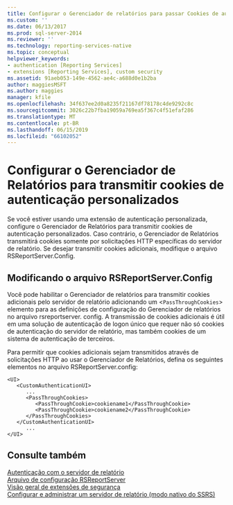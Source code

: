 ```yaml
---
title: Configurar o Gerenciador de relatórios para passar Cookies de autenticação personalizados | Microsoft Docs
ms.custom: ''
ms.date: 06/13/2017
ms.prod: sql-server-2014
ms.reviewer: ''
ms.technology: reporting-services-native
ms.topic: conceptual
helpviewer_keywords:
- authentication [Reporting Services]
- extensions [Reporting Services], custom security
ms.assetid: 91aeb053-149e-4562-ae4c-a688d0e1b2ba
author: maggiesMSFT
ms.author: maggies
manager: kfile
ms.openlocfilehash: 34f637ee2d0a8235f21167df78178c4de9292c8c
ms.sourcegitcommit: 3026c22b7fba19059a769ea5f367c4f51efaf286
ms.translationtype: MT
ms.contentlocale: pt-BR
ms.lasthandoff: 06/15/2019
ms.locfileid: "66102052"
---
```

# <a name="configure-report-manager-to-pass-custom-authentication-cookies"></a>Configurar o Gerenciador de Relatórios para transmitir cookies de autenticação personalizados
  Se você estiver usando uma extensão de autenticação personalizada, configure o Gerenciador de Relatórios para transmitir cookies de autenticação personalizados. Caso contrário, o Gerenciador de Relatórios transmitirá cookies somente por solicitações HTTP específicas do servidor de relatório. Se desejar transmitir cookies adicionais, modifique o arquivo RSReportServer.Config.  
  
## <a name="modifying-the-rsreportserverconfig-file"></a>Modificando o arquivo RSReportServer.Config  
 Você pode habilitar o Gerenciador de relatórios para transmitir cookies adicionais pelo servidor de relatório adicionando um <`PassThroughCookies`> elemento para as definições de configuração do Gerenciador de relatórios no arquivo rsreportserver. config. A transmissão de cookies adicionais é útil em uma solução de autenticação de logon único que requer não só cookies de autenticação do servidor de relatório, mas também cookies de um sistema de autenticação de terceiros.  
  
 Para permitir que cookies adicionais sejam transmitidos através de solicitações HTTP ao usar o Gerenciador de Relatórios, defina os seguintes elementos no arquivo RSReportServer.config:  
  
```  
<UI>  
   <CustomAuthenticationUI>  
      ...  
      <PassThroughCookies>  
         <PassThroughCookie>cookiename1</PassThroughCookie>  
         <PassThroughCookie>cookiename2</PassThroughCookie>  
      </PassThroughCookies>  
   </CustomAuthenticationUI>  
      ...  
</UI>  
```  
  
## <a name="see-also"></a>Consulte também  
 [Autenticação com o servidor de relatório](authentication-with-the-report-server.md)   
 [Arquivo de configuração RSReportServer](../report-server/rsreportserver-config-configuration-file.md)   
 [Visão geral de extensões de segurança](../extensions/security-extension/security-extensions-overview.md)   
 [Configurar e administrar um servidor de relatório &#40;modo nativo do SSRS&#41;](../report-server/configure-and-administer-a-report-server-ssrs-native-mode.md)  
  
  
